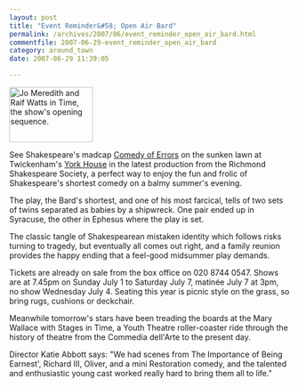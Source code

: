 ```yaml
---
layout: post
title: "Event Reminder&#58; Open Air Bard"
permalink: /archives/2007/06/event_reminder_open_air_bard.html
commentfile: 2007-06-29-event_reminder_open_air_bard
category: around_town
date: 2007-06-29 11:39:05

---
```


<a href="/assets/images/2007/comedyoferrors.jpg"><img src="/assets/images/2007/comedyoferrors-thumb.jpg" width="150" height="99" alt="Jo Meredith and Raif Watts in Time, the show's opening sequence." class="photo right" /></a>

See Shakespeare's madcap [Comedy of Errors](https://stmargarets.london/event/play/200705141659) on the sunken lawn at Twickenham's [York House](https://stmargarets.london/directory/historic%20house/200508171541) in the latest production from the Richmond Shakespeare Society, a perfect way to enjoy the fun and frolic of Shakespeare's shortest comedy on a balmy summer's evening.

The play, the Bard's shortest, and one of his most farcical, tells of two sets of twins separated as babies by a shipwreck. One pair ended up in Syracuse, the other in Ephesus where the play is set.

The classic tangle of Shakespearean mistaken identity which follows risks turning to tragedy, but eventually all comes out right, and a family reunion provides the happy ending that a feel-good midsummer play demands.

Tickets are already on sale from the box office on 020 8744 0547. Shows are at 7.45pm on Sunday July 1 to Saturday July 7, matin&eacute;e July 7 at 3pm, no show Wednesday July 4. Seating this year is picnic style on the grass, so bring rugs, cushions or deckchair.

Meanwhile tomorrow's stars have been treading the boards at the Mary Wallace with Stages in Time, a Youth Theatre roller-coaster ride through the history of theatre from the Commedia dell'Arte to the present day.

Director Katie Abbott says: "We had scenes from The Importance of Being Earnest', Richard III, Oliver, and a mini Restoration comedy, and the talented and enthusiastic young cast worked really hard to bring them all to life."
